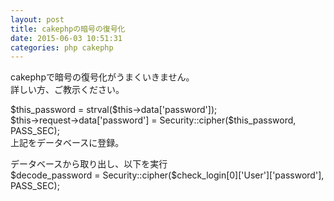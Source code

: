 ```yaml
---
layout: post
title: cakephpの暗号の復号化
date: 2015-06-03 10:51:31
categories: php cakephp
---
```

<!-- {% raw %} -->
<p>cakephpで暗号の復号化がうまくいきません。<br>
詳しい方、ご教示ください。</p>

<p>$this_password = strval($this->data['password']);<br>
$this->request->data['password'] = Security::cipher($this_password, PASS_SEC);<br>
上記をデータベースに登録。</p>

<p>データベースから取り出し、以下を実行<br>
$decode_password = Security::cipher($check_login[0]['User']['password'], PASS_SEC);</p>
<!-- {% endraw %} -->
